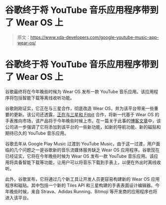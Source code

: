 # 谷歌终于将 YouTube 音乐应用程序带到了 Wear OS 上

> 原文：<https://www.xda-developers.com/google-youtube-music-app-wear-os/>

# 谷歌终于将 YouTube 音乐应用程序带到了 Wear OS 上

谷歌最终将在今年晚些时候为 Wear OS 发布一款 YouTube 音乐应用。该应用程序将包括智能下载等离线收听功能。

谷歌刚刚证实，它正在与三星合作，彻底改造 Wear OS，并为该平台带来一些重要的更新。该公司还透露，[正在与三星和 Fitbit](https://www.xda-developers.com/fitbit-and-samsung-are-working-on-new-watches-with-wear-os/) 合作，将新一代基于 Wear OS 的手表推向市场，该产品将于今年晚些时候上市。在一篇关于此事的[博客文章](https://blog.google/products/wear-os/wear-io21/)中，该公司进一步强调了它将添加到该平台的一些新功能，如新的导航功能、新的磁贴和期待已久的 YouTube 音乐应用。

谷歌去年从 Google Play Music 过渡到 YouTube Music，由于这一过渡，用户面临的几个问题之一是谷歌新的音乐流媒体服务缺乏 Wear OS 应用程序。谷歌现在已经证实，它将在今年晚些时候为 Wear OS 发布一款 YouTube 音乐应用。该应用将具备智能下载等功能，让用户可以将音乐下载到手表上，以便在外出时离线收听。

此外，谷歌宣布，它将通过几个新工具让开发人员更容易构建新的 Wear OS 应用程序和磁贴。其中包括一个新的 Tiles API 和三星构建的手表表面设计编辑器。今年晚些时候，来自 Strava、Adidas Running、Bitmoji 等开发商的应用程序也将进入该平台。